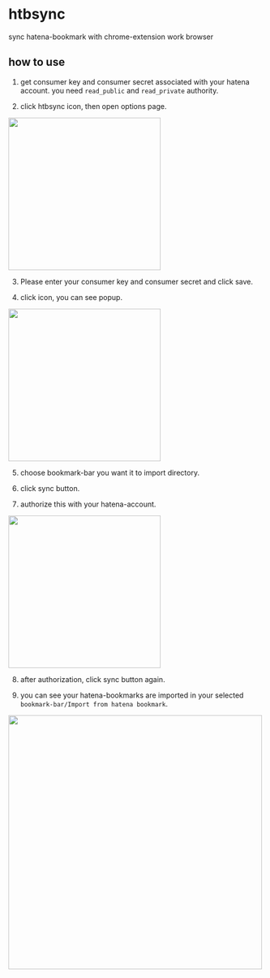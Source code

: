 # htbsync
sync hatena-bookmark with chrome-extension work browser

## how to use
1. get consumer key and consumer secret associated with your hatena account. you need `read_public` and `read_private` authority.

2. click htbsync icon, then open options page.
<img src="https://user-images.githubusercontent.com/31027514/69058247-a6cadf80-0a56-11ea-86fd-0e8ec0519b98.png" width="300">


3. Please enter your consumer key and consumer secret and click save.

4. click icon, you can see popup.

<img src="https://user-images.githubusercontent.com/31027514/69058899-dd552a00-0a57-11ea-8abd-720f798fbf06.png" width="300">

5. choose bookmark-bar you want it to import directory.

6. click sync button.

7. authorize this with your hatena-account.

<img src="https://user-images.githubusercontent.com/31027514/69059106-3cb33a00-0a58-11ea-9c7f-f847cd57ada5.png" width="300">

8. after authorization, click sync button again.

9. you can see your hatena-bookmarks are imported in your selected `bookmark-bar/Import from hatena bookmark`.

<img src="https://user-images.githubusercontent.com/31027514/68651489-de272100-056a-11ea-9e87-8c9428013a71.png" width="500">
